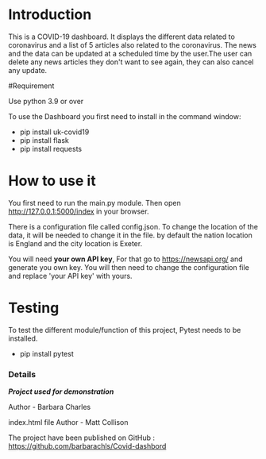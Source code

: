 # Introduction
This is a COVID-19 dashboard. It displays the different data related to 
coronavirus and a list of 5 articles also related to the coronavirus. The 
news and the data can be updated at a scheduled time by the user.The user 
can delete any news articles they don't want to see again, they can also 
cancel any update.

#Requirement

Use python 3.9 or over

To use the Dashboard you first need to install in the command window:
* pip install uk-covid19
* pip install flask
* pip install requests
 

# How to use it

You first need to run the main.py module. Then open http://127.0.0.1:5000/index
in your browser.

There is a configuration file called config.json. To change the location  of 
the data, it will be needed to change it in the file. by default the nation 
location is England and the city location is Exeter.

You will need **your own API key**, For that go to https://newsapi.org/ and 
generate you own key. You will then need to change the configuration file 
and replace 'your API key' with yours.

# Testing
To test the different module/function of this project, Pytest needs to be 
installed.

* pip install pytest

### Details

**_Project used for demonstration_**

Author - Barbara Charles

index.html file Author - Matt Collison

The project have been published on GitHub : 
https://github.com/barbarachls/Covid-dashbord
